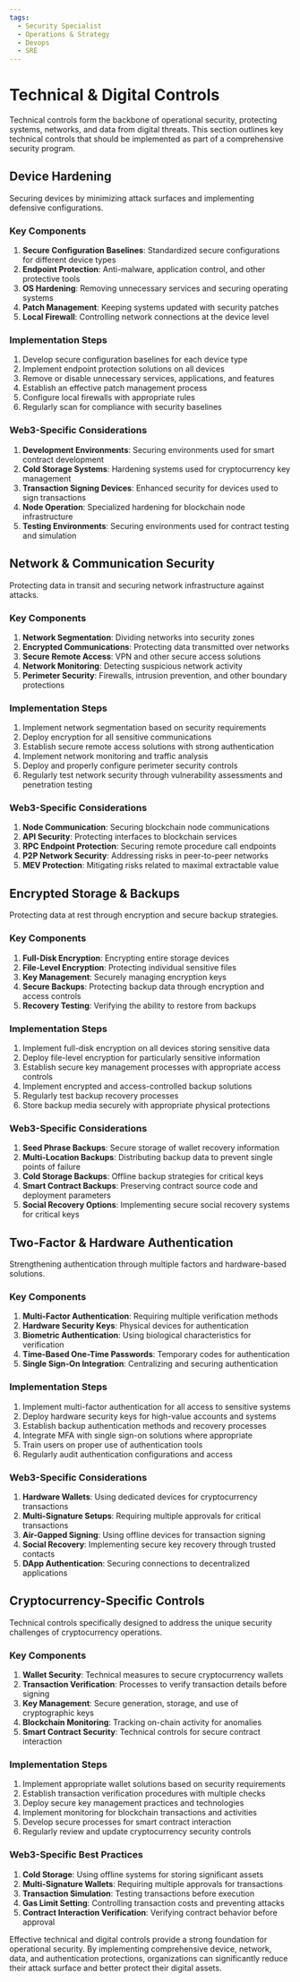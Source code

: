 ```yaml
---
tags:
  - Security Specialist
  - Operations & Strategy
  - Devops
  - SRE
---
```


# Technical & Digital Controls

Technical controls form the backbone of operational security, protecting systems, networks, and data from digital threats. This section outlines key technical controls that should be implemented as part of a comprehensive security program.

## Device Hardening

Securing devices by minimizing attack surfaces and implementing defensive configurations.

### Key Components

1. **Secure Configuration Baselines**: Standardized secure configurations for different device types
2. **Endpoint Protection**: Anti-malware, application control, and other protective tools
3. **OS Hardening**: Removing unnecessary services and securing operating systems
4. **Patch Management**: Keeping systems updated with security patches
5. **Local Firewall**: Controlling network connections at the device level

### Implementation Steps

1. Develop secure configuration baselines for each device type
2. Implement endpoint protection solutions on all devices
3. Remove or disable unnecessary services, applications, and features
4. Establish an effective patch management process
5. Configure local firewalls with appropriate rules
6. Regularly scan for compliance with security baselines

### Web3-Specific Considerations

1. **Development Environments**: Securing environments used for smart contract development
2. **Cold Storage Systems**: Hardening systems used for cryptocurrency key management
3. **Transaction Signing Devices**: Enhanced security for devices used to sign transactions
4. **Node Operation**: Specialized hardening for blockchain node infrastructure
5. **Testing Environments**: Securing environments used for contract testing and simulation

## Network & Communication Security

Protecting data in transit and securing network infrastructure against attacks.

### Key Components

1. **Network Segmentation**: Dividing networks into security zones
2. **Encrypted Communications**: Protecting data transmitted over networks
3. **Secure Remote Access**: VPN and other secure access solutions
4. **Network Monitoring**: Detecting suspicious network activity
5. **Perimeter Security**: Firewalls, intrusion prevention, and other boundary protections

### Implementation Steps

1. Implement network segmentation based on security requirements
2. Deploy encryption for all sensitive communications
3. Establish secure remote access solutions with strong authentication
4. Implement network monitoring and traffic analysis
5. Deploy and properly configure perimeter security controls
6. Regularly test network security through vulnerability assessments and penetration testing

### Web3-Specific Considerations

1. **Node Communication**: Securing blockchain node communications
2. **API Security**: Protecting interfaces to blockchain services
3. **RPC Endpoint Protection**: Securing remote procedure call endpoints
4. **P2P Network Security**: Addressing risks in peer-to-peer networks
5. **MEV Protection**: Mitigating risks related to maximal extractable value

## Encrypted Storage & Backups

Protecting data at rest through encryption and secure backup strategies.

### Key Components

1. **Full-Disk Encryption**: Encrypting entire storage devices
2. **File-Level Encryption**: Protecting individual sensitive files
3. **Key Management**: Securely managing encryption keys
4. **Secure Backups**: Protecting backup data through encryption and access controls
5. **Recovery Testing**: Verifying the ability to restore from backups

### Implementation Steps

1. Implement full-disk encryption on all devices storing sensitive data
2. Deploy file-level encryption for particularly sensitive information
3. Establish secure key management processes with appropriate access controls
4. Implement encrypted and access-controlled backup solutions
5. Regularly test backup recovery processes
6. Store backup media securely with appropriate physical protections

### Web3-Specific Considerations

1. **Seed Phrase Backups**: Secure storage of wallet recovery information
2. **Multi-Location Backups**: Distributing backup data to prevent single points of failure
3. **Cold Storage Backups**: Offline backup strategies for critical keys
4. **Smart Contract Backups**: Preserving contract source code and deployment parameters
5. **Social Recovery Options**: Implementing secure social recovery systems for critical keys

## Two-Factor & Hardware Authentication

Strengthening authentication through multiple factors and hardware-based solutions.

### Key Components

1. **Multi-Factor Authentication**: Requiring multiple verification methods
2. **Hardware Security Keys**: Physical devices for authentication
3. **Biometric Authentication**: Using biological characteristics for verification
4. **Time-Based One-Time Passwords**: Temporary codes for authentication
5. **Single Sign-On Integration**: Centralizing and securing authentication

### Implementation Steps

1. Implement multi-factor authentication for all access to sensitive systems
2. Deploy hardware security keys for high-value accounts and systems
3. Establish backup authentication methods and recovery processes
4. Integrate MFA with single sign-on solutions where appropriate
5. Train users on proper use of authentication tools
6. Regularly audit authentication configurations and access

### Web3-Specific Considerations

1. **Hardware Wallets**: Using dedicated devices for cryptocurrency transactions
2. **Multi-Signature Setups**: Requiring multiple approvals for critical transactions
3. **Air-Gapped Signing**: Using offline devices for transaction signing
4. **Social Recovery**: Implementing secure key recovery through trusted contacts
5. **DApp Authentication**: Securing connections to decentralized applications

## Cryptocurrency-Specific Controls

Technical controls specifically designed to address the unique security challenges of cryptocurrency operations.

### Key Components

1. **Wallet Security**: Technical measures to secure cryptocurrency wallets
2. **Transaction Verification**: Processes to verify transaction details before signing
3. **Key Management**: Secure generation, storage, and use of cryptographic keys
4. **Blockchain Monitoring**: Tracking on-chain activity for anomalies
5. **Smart Contract Security**: Technical controls for secure contract interaction

### Implementation Steps

1. Implement appropriate wallet solutions based on security requirements
2. Establish transaction verification procedures with multiple checks
3. Deploy secure key management practices and technologies
4. Implement monitoring for blockchain transactions and activities
5. Develop secure processes for smart contract interaction
6. Regularly review and update cryptocurrency security controls

### Web3-Specific Best Practices

1. **Cold Storage**: Using offline systems for storing significant assets
2. **Multi-Signature Wallets**: Requiring multiple approvals for transactions
3. **Transaction Simulation**: Testing transactions before execution
4. **Gas Limit Setting**: Controlling transaction costs and preventing attacks
5. **Contract Interaction Verification**: Verifying contract behavior before approval

Effective technical and digital controls provide a strong foundation for operational security. By implementing comprehensive device, network, data, and authentication protections, organizations can significantly reduce their attack surface and better protect their digital assets. 